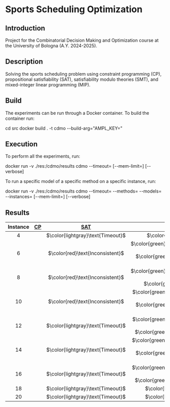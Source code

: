 # Sports Scheduling Optimization

## Introduction

Project for the Combinatorial Decision Making and Optimization course at the University of Bologna (A.Y. 2024-2025).

## Description

Solving the sports scheduling problem using constraint programming (CP), propositional satisfiability (SAT), satisfiability modulo theories (SMT), and mixed-integer linear programming (MIP).

## Build

The experiments can be run through a Docker container. To build the container run:


cd src
docker build . -t cdmo --build-arg="AMPL_KEY=<ampl-community-key>"


## Execution

To perform all the experiments, run:

docker run -v ./res:/cdmo/results cdmo
--timeout=<timeout-per-model>
[--mem-limit=<ram-limit>]
[--verbose]


To run a specific model of a specific method on a specific instance, run:

docker run -v ./res:/cdmo/results cdmo
--timeout=<timeout-per-model>
--methods=<method-name>
--models=<model-name>
--instances=<instance-number>
[--mem-limit=<ram-limit>]
[--verbose]


## Results
<!-- Do NOT remove the comments below -->
<!-- begin-status -->
| Instance | [CP](./method-statuses/cp-status.md) | [SAT](./method-statuses/sat-status.md) | [SMT](./method-statuses/smt-status.md) | [MIP](./method-statuses/mip-status.md) |
|:-:| :---:|:---:|:---:|:---:|
| $4$ | | $\color{lightgray}\text{Timeout}$ | $\color{red}\text{Inconsistent}$ | | 
| $6$ | | $\color{red}\text{Inconsistent}$ | $\color{green}\text{0.09644246101379395 s (obj: 1)}$</br>$\color{green}\text{round-robin-bitvec-symm}$ | | 
| $8$ | | $\color{red}\text{Inconsistent}$ | $\color{green}\text{0.31182384490966797 s (obj: 1)}$</br>$\color{green}\text{round-robin}$ | | 
| $10$ | | $\color{red}\text{Inconsistent}$ | $\color{green}\text{0.8781294822692871 s (obj: 1)}$</br>$\color{green}\text{round-robin-bitvec-symm}$ | | 
| $12$ | | $\color{lightgray}\text{Timeout}$ | $\color{green}\text{2.2968318462371826 s (obj: 1)}$</br>$\color{green}\text{round-robin-symm}$ | | 
| $14$ | | $\color{lightgray}\text{Timeout}$ | $\color{green}\text{16.63306474685669 s (obj: 1)}$</br>$\color{green}\text{round-robin-bitvec-symm}$ | | 
| $16$ | | $\color{lightgray}\text{Timeout}$ | $\color{green}\text{154.0838017463684 s (obj: 1)}$</br>$\color{green}\text{round-robin-symm}$ | | 
| $18$ | | $\color{lightgray}\text{Timeout}$ | $\color{lightgray}\text{Timeout}$ | | 
| $20$ | | $\color{lightgray}\text{Timeout}$ | $\color{lightgray}\text{Timeout}$ | | 

<!-- end-status -->
